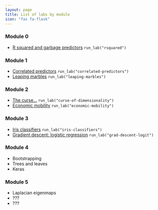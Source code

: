 ```yaml
---
layout: page
title: List of labs by module
icon: "fas fa-flask"
---
```


### Module 0

* [R squared and garbage predictors](https://stat406.stat.ubc.ca/labs/r-squared/)  `run_lab("rsquared")`

### Module 1

* [Correlated predictors](https://stat406.stat.ubc.ca/labs/correlated-predictors/) `run_lab("correlated-predictors")`
* [Leaping marbles](https://stat406.stat.ubc.ca/labs/leaping-marbles) `run_lab("leaping-marbles")`

### Module 2

* [The curse...](https://stat406.stat.ubc.ca/labs/curse-of-dimensionality/) `run_lab("curse-of-dimensionality")`
* [Economic mobility](https://stat406.stat.ubc.ca/labs/economic-mobility/) `run_lab("economic-mobility")`

### Module 3

* [Iris classifiers](https://stat406.stat.ubc.ca/labs/iris-classifiers/) `run_lab("iris-classifiers")`
* [Gradient descent: logistic regression](https://stat406.stat.ubc.ca/labs/grad-descent-logit/) `run_lab("grad-descent-logit")`

### Module 4

* Bootstrapping
* Trees and leaves
* Keras

### Module 5

* Laplacian eigenmaps
* ???
* ???


